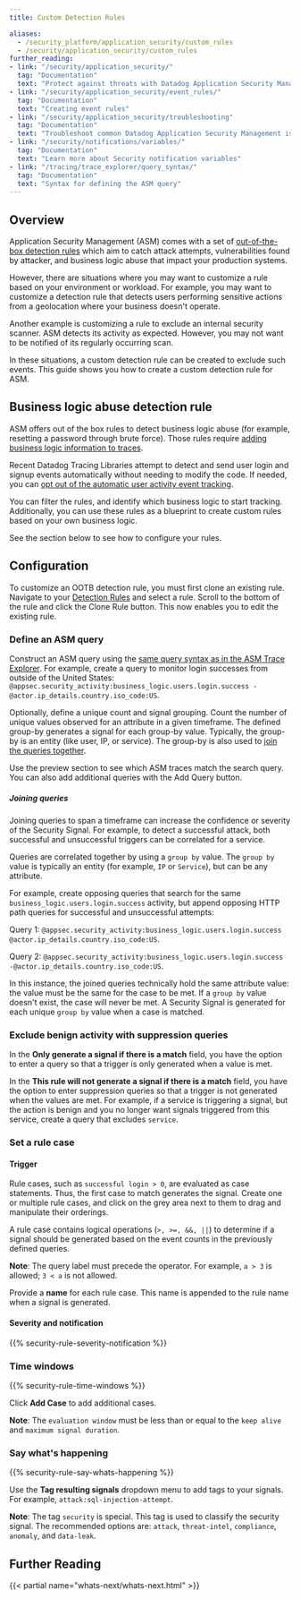 ```yaml
---
title: Custom Detection Rules

aliases:
  - /security_platform/application_security/custom_rules
  - /security/application_security/custom_rules
further_reading:
- link: "/security/application_security/"
  tag: "Documentation"
  text: "Protect against threats with Datadog Application Security Management"
- link: "/security/application_security/event_rules/"
  tag: "Documentation"
  text: "Creating event rules"
- link: "/security/application_security/troubleshooting"
  tag: "Documentation"
  text: "Troubleshoot common Datadog Application Security Management issues"
- link: "/security/notifications/variables/"
  tag: "Documentation"
  text: "Learn more about Security notification variables"
- link: "/tracing/trace_explorer/query_syntax/"
  tag: "Documentation"
  text: "Syntax for defining the ASM query"
---
```


## Overview

Application Security Management (ASM) comes with a set of [out-of-the-box detection rules][1] which aim to catch attack attempts, vulnerabilities found by attacker, and business logic abuse that impact your production systems.

However, there are situations where you may want to customize a rule based on your environment or workload. For example, you may want to customize a detection rule that detects users performing sensitive actions from a geolocation where your business doesn't operate.

Another example is customizing a rule to exclude an internal security scanner. ASM detects its activity as expected. However, you may not want to be notified of its regularly occurring scan.

In these situations, a custom detection rule can be created to exclude such events. This guide shows you how to create a custom detection rule for ASM.

## Business logic abuse detection rule

ASM offers out of the box rules to detect business logic abuse (for example, resetting a password through brute force). Those rules require [adding business logic information to traces][7].

Recent Datadog Tracing Libraries attempt to detect and send user login and signup events automatically without needing to modify the code. If needed, you can [opt out of the automatic user activity event tracking][8].

You can filter the rules, and identify which business logic to start tracking. Additionally, you can use these rules as a blueprint to create custom rules based on your own business logic.

See the section below to see how to configure your rules.

## Configuration

To customize an OOTB detection rule, you must first clone an existing rule. Navigate to your [Detection Rules][2] and select a rule. Scroll to the bottom of the rule and click the Clone Rule button. This now enables you to edit the existing rule.

### Define an ASM query

Construct an ASM query using the [same query syntax as in the ASM Trace Explorer][3]. For example, create a query to monitor login successes from outside of the United States: `@appsec.security_activity:business_logic.users.login.success -@actor.ip_details.country.iso_code:US`.

Optionally, define a unique count and signal grouping. Count the number of unique values observed for an attribute in a given timeframe. The defined group-by generates a signal for each group-by value. Typically, the group-by is an entity (like user, IP, or service). The group-by is also used to [join the queries together](#joining-queries).

Use the preview section to see which ASM traces match the search query. You can also add additional queries with the Add Query button.

##### Joining queries

Joining queries to span a timeframe can increase the confidence or severity of the Security Signal. For example, to detect a successful attack, both successful and unsuccessful triggers can be correlated for a service.

Queries are correlated together by using a `group by` value. The `group by` value is typically an entity (for example, `IP` or `Service`), but can be any attribute.

For example, create opposing queries that search for the same `business_logic.users.login.success` activity, but append opposing HTTP path queries for successful and unsuccessful attempts:

Query 1: `@appsec.security_activity:business_logic.users.login.success @actor.ip_details.country.iso_code:US`.

Query 2: `@appsec.security_activity:business_logic.users.login.success -@actor.ip_details.country.iso_code:US`.

In this instance, the joined queries technically hold the same attribute value: the value must be the same for the case to be met. If a `group by` value doesn't exist, the case will never be met. A Security Signal is generated for each unique `group by` value when a case is matched.

### Exclude benign activity with suppression queries

In the **Only generate a signal if there is a match** field, you have the option to enter a query so that a trigger is only generated when a value is met.

In the **This rule will not generate a signal if there is a match** field, you have the option to enter suppression queries so that a trigger is not generated when the values are met. For example, if a service is triggering a signal, but the action is benign and you no longer want signals triggered from this service, create a query that excludes `service`.

### Set a rule case

#### Trigger

Rule cases, such as `successful login > 0`, are evaluated as case statements. Thus, the first case to match generates the signal. Create one or multiple rule cases, and click on the grey area next to them to drag and manipulate their orderings.

A rule case contains logical operations (`>, >=, &&, ||`) to determine if a signal should be generated based on the event counts in the previously defined queries.

**Note**: The query label must precede the operator. For example, `a > 3` is allowed; `3 < a` is not allowed.

Provide a **name** for each rule case. This name is appended to the rule name when a signal is generated.

#### Severity and notification

{{% security-rule-severity-notification %}}

### Time windows

{{% security-rule-time-windows %}}

Click **Add Case** to add additional cases.

**Note**: The `evaluation window` must be less than or equal to the `keep alive` and `maximum signal duration`.

### Say what's happening

{{% security-rule-say-whats-happening %}}

Use the **Tag resulting signals** dropdown menu to add tags to your signals. For example, `attack:sql-injection-attempt`.

**Note**: The tag `security` is special. This tag is used to classify the security signal. The recommended options are: `attack`, `threat-intel`, `compliance`, `anomaly`, and `data-leak`.

## Further Reading

{{< partial name="whats-next/whats-next.html" >}}

[1]: /security/default_rules/?category=cat-application-security
[2]: https://app.datadoghq.com/security/appsec/signals-rules
[3]: /tracing/trace_explorer/query_syntax/
[4]: /monitors/notify/?tab=is_alert#integrations
[5]: /security/notifications/variables/
[6]: /security/notifications/variables/#template-variables
[7]: /security/application_security/threats/add-user-info/?tab=set_user#adding-business-logic-information-login-success-login-failure-any-business-logic-to-traces
[8]: /security/application_security/threats/add-user-info/?tab=set_user#disabling-automatic-user-activity-event-tracking

